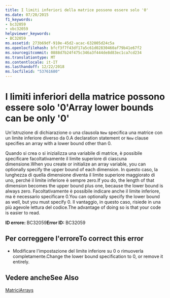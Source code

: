 ```yaml
---
title: I limiti inferiori della matrice possono essere solo '0'
ms.date: 07/20/2015
f1_keywords:
- bc32059
- vbc32059
helpviewer_keywords:
- BC32059
ms.assetid: 273b69df-910e-45d2-acac-632005d24c5a
ms.openlocfilehash: bfcf3f7f43df17a5c61d02830460af79b41e67f2
ms.sourcegitcommit: 0888d7b24f475c346a3f444de8d83ec1ca7cd234
ms.translationtype: MT
ms.contentlocale: it-IT
ms.lasthandoff: 12/22/2018
ms.locfileid: "53761680"
---
```

# <a name="array-lower-bounds-can-be-only-0"></a><span data-ttu-id="cb6a0-102">I limiti inferiori della matrice possono essere solo '0'</span><span class="sxs-lookup"><span data-stu-id="cb6a0-102">Array lower bounds can be only '0'</span></span>
<span data-ttu-id="cb6a0-103">Un'istruzione di dichiarazione o una clausola `New` specifica una matrice con un limite inferiore diverso da 0.</span><span class="sxs-lookup"><span data-stu-id="cb6a0-103">A declaration statement or `New` clause specifies an array with a lower bound other than 0.</span></span>  
  
 <span data-ttu-id="cb6a0-104">Quando si crea o si inizializza una variabile di matrice, è possibile specificare facoltativamente il limite superiore di ciascuna dimensione.</span><span class="sxs-lookup"><span data-stu-id="cb6a0-104">When you create or initialize an array variable, you can optionally specify the upper bound of each dimension.</span></span> <span data-ttu-id="cb6a0-105">In questo caso, la lunghezza di quella dimensione diventa il limite superiore maggiorato di uno, perché il limite inferiore è sempre zero.</span><span class="sxs-lookup"><span data-stu-id="cb6a0-105">If you do, the length of that dimension becomes the upper bound plus one, because the lower bound is always zero.</span></span> <span data-ttu-id="cb6a0-106">Facoltativamente è possibile indicare anche il limite inferiore, ma è necessario specificare 0.</span><span class="sxs-lookup"><span data-stu-id="cb6a0-106">You can optionally specify the lower bound as well, but you must specify 0.</span></span> <span data-ttu-id="cb6a0-107">Il vantaggio, in questo caso, risiede in una più agevole lettura del codice.</span><span class="sxs-lookup"><span data-stu-id="cb6a0-107">The advantage of doing so is that your code is easier to read.</span></span>  
  
 <span data-ttu-id="cb6a0-108">**ID errore:** BC32059</span><span class="sxs-lookup"><span data-stu-id="cb6a0-108">**Error ID:** BC32059</span></span>  
  
## <a name="to-correct-this-error"></a><span data-ttu-id="cb6a0-109">Per correggere l'errore</span><span class="sxs-lookup"><span data-stu-id="cb6a0-109">To correct this error</span></span>  
  
-   <span data-ttu-id="cb6a0-110">Modificare l'impostazione del limite inferiore su 0 o rimuoverla completamente.</span><span class="sxs-lookup"><span data-stu-id="cb6a0-110">Change the lower bound specification to 0, or remove it entirely.</span></span>  
  
## <a name="see-also"></a><span data-ttu-id="cb6a0-111">Vedere anche</span><span class="sxs-lookup"><span data-stu-id="cb6a0-111">See Also</span></span>  
 [<span data-ttu-id="cb6a0-112">Matrici</span><span class="sxs-lookup"><span data-stu-id="cb6a0-112">Arrays</span></span>](../../visual-basic/programming-guide/language-features/arrays/index.md)  
 
